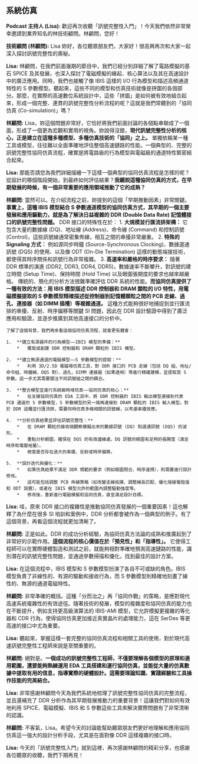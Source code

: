 系統仿真
---

**Podcast 主持人 (Lisa):** 歡迎再次收聽「訊號完整性入門」！今天我們依然非常榮幸邀請到業界知名的林技術顧問。林顧問，您好！

**技術顧問 (林顧問):** Lisa 妳好，各位聽眾朋友們，大家好！很高興再次和大家一起深入探討訊號完整性的奧秘。

**Lisa:** 林顧問，在我們前面幾期的節目中，我們已經分別詳細了解了電路模擬的基石 SPICE 及其發展，也深入探討了電磁模擬的緣起、核心算法以及其在高速設計中的廣泛應用。同時，我們也接觸了像 IBIS 這樣的 I/O 行為模型和描述高頻通道特性的 S 參數模型。聽起來，這些不同的模型和仿真技術就像是拼圖的各個部分。那麼，在實際的高速數位系統設計中，這些「拼圖」是如何被有效地組合起來，形成一個完整、連貫的訊號完整性分析流程的呢？這就是我們常聽到的「協同仿真 (Co-simulation)」嗎？

**林顧問:** Lisa，妳這個問題非常好，它恰好將我們前面討論的各個點串聯成了一個面，形成了一個更為宏觀和實用的視角。妳說得沒錯，**現代訊號完整性分析的核心，正是建立在這種多種模型、多種仿真技術的「協同」之上。** 單獨依賴某一種工具或模型，往往難以全面準確地評估整個高速鏈路的性能。一個典型的、完整的訊號完整性協同仿真流程，確實是將電路級的行為模型與電磁級的通道特性緊密結合起來。

**Lisa:** 那能否請您為我們詳細描繪一下這樣一個典型的協同仿真流程是怎樣的呢？從設計的哪個階段開始，到最終如何評估結果？**我聽說這種協同仿真的方式，在早期發展的時候，有一個非常重要的應用領域推動了它的成熟？**

**林顧問:** 當然可以。在介紹流程之前，妳提到的這個「早期推動因素」非常關鍵。**事實上，這種 IBIS 模型結合 S 參數通道模型的協同仿真方式，其早期的一個主要發展和應用驅動力，就是為了解決日益複雜的 DDR (Double Data Rate) 記憶體接口的訊號完整性問題。**
    DDR 接口的特殊性在於：
    1.  **大規模並行匯流排架構：** 它包含大量的數據線 (DQ)、地址線 (Address)、命令線 (Command) 和控制訊號 (Control)，這些訊號線通常密集佈線，相互之間的串擾非常嚴重。
    2.  **特殊的 Signaling 方式：** 例如源同步時鐘 (Source-Synchronous Clocking)、數據選通訊號 (DQS) 的使用、以及像 ODT (On-Die Termination) 這樣的動態端接技術，都使得其時序關係和訊號行為非常複雜。
    3.  **高速率和嚴格的時序要求：** 隨著 DDR 標準的演進 (DDR2, DDR3, DDR4, DDR5)，數據速率不斷攀升，對訊號的建立時間 (Setup Time)、保持時間 (Hold Time) 以及眼圖張開度的要求也越來越嚴格。
    傳統的、簡化的分析方法很難準確評估 DDR 系統的性能。**而協同仿真提供了一種有效的方法：用 IBIS 模型描述 DDR 控制器和 DRAM 顆粒的 I/O 特性，用電磁模擬提取的 S 參數模型精確描述從控制器到記憶體顆粒之間的 PCB 走線、過孔、連接器（如 DIMM 插槽）等複雜通道。** 這種方式能夠很好地捕捉到並行匯流排的串擾、反射、時序偏移等關鍵 SI 問題，因此在 DDR 設計驗證中得到了廣泛應用和驗證，並逐步推廣到其他高速接口的分析中。

    了解了這個背景，我們再來看這個協同仿真流程，就會更有體會：

    1.  **建立有源器件的行為模型——IBIS 模型的準備：**
        *   獲取或創建 DDR 控制器和 DRAM 顆粒的 IBIS 模型。

    2.  **建立無源通道的電磁模型——S 參數模型的提取：**
        *   利用 3D/2.5D 電磁場仿真工具，對 DDR 接口的 PCB 走線（包括 DQ 組、地址/命令組、時鐘線、DQS 對）、過孔、DIMM 連接器（如果適用）等進行精確建模，並提取其 S 參數。這一步尤其需要關注不同訊號組之間的耦合。

    3.  **整合模型並進行系統級時域仿真——協同仿真的核心：**
        *   在支援協同仿真的 EDA 工具中，將 DDR 控制器的 IBIS 輸出模型連接到代表 PCB 通道的 S 參數模型，S 參數模型的另一端再連接到 DRAM 顆粒的 IBIS 輸入模型。對於 DDR 這種並行匯流排，需要同時仿真多條相關的訊號線，以考慮串擾效應。

    4.  **分析仿真結果並評估訊號完整性：**
        *   在 DRAM 顆粒的接收端觀察模擬出來的數據訊號 (DQ) 和選通訊號 (DQS) 的波形。
        *   重點分析眼圖，確保在 DQS 的有效邊緣處，DQ 訊號的眼圖有足夠的張開度（滿足時序和電壓裕量）。
        *   檢查是否存在過大的串擾、反射或時序偏移。

    5.  **設計迭代與優化：**
        *   如果仿真結果不滿足 DDR 規範的要求（例如眼圖閉合、時序違規），則需要進行設計修改。
        *   這可能包括調整 PCB 佈線策略（如改變走線拓撲、調整線長匹配、優化端接電阻值和 ODT 設置），或者在 IBIS 模型允許的範圍內調整驅動強度等。
        *   修改後，重新進行電磁模擬和協同仿真，直至滿足設計目標。

**Lisa:** 哇，原來 DDR 接口的複雜性是推動協同仿真發展的一個重要因素！這也解釋了為什麼在很多 SI 培訓和案例中，DDR 分析都會被作為一個典型的例子。有了這個背景，再看這個流程就更加清晰了。

**林顧問:** 正是如此。DDR 的成功分析經驗，為協同仿真方法論的成熟和推廣起到了非常好的示範作用。**這個流程的核心價值在於「預見性」和「指導性」。** 它使得工程師可以在實際硬體製造和測試之前，就能夠相對準確地預測高速鏈路的性能，識別潛在的訊號完整性問題，並通過參數掃描和優化，找到最佳的設計方案。

**Lisa:** 在這個流程中，IBIS 模型和 S 參數模型扮演了各自不可或缺的角色。IBIS 模型負責了非線性的、有源的驅動和接收行為，而 S 參數模型則精確地刻畫了線性的、無源的通道電磁特性。

**林顧問:** 非常準確的概括。這種「分而治之」再「協同作戰」的策略，是應對現代高速系統複雜性的有效途徑。隨著技術的發展，模型的複雜度和協同仿真的能力也在不斷提升，例如支持更高級演算法的 IBIS-AMI 模型，它允許模擬更複雜的等化器和 CDR 行為，使得協同仿真更加接近真實晶片的處理能力，這在 SerDes 等更高速的接口中尤為重要。

**Lisa:** 聽起來，掌握這樣一套完整的協同仿真流程和相關工具的使用，對於現代高速訊號完整性工程師來說是至關重要的。

**林顧問:** 絕對是。**一個成功的訊號完整性工程師，不僅要理解各個模型的原理和適用範圍，還要能夠熟練運用 EDA 工具搭建和運行協同仿真，並能從大量的仿真數據中提取有用的信息，指導實際的硬體設計。這需要理論知識、實踐經驗和工具操作技能的完美結合。**

**Lisa:** 非常感謝林顧問今天為我們系統地梳理了訊號完整性協同仿真的完整流程，並且還補充了 DDR 分析作為其早期發展推動力的重要背景！這讓我們對如何有效地利用 SPICE、電磁模擬、IBIS 和 S 參數這些工具來解決實際問題有了非常清晰的認識。

**林顧問:** 不客氣，Lisa。希望今天的討論能幫助聽眾朋友們更好地理解和應用協同仿真這一強大的設計分析手段，尤其是在面對像 DDR 這樣複雜的接口時。

**Lisa:** 今天的「訊號完整性入門」就到這裡，再次感謝林顧問的精彩分享，也感謝各位聽眾的收聽，我們下期再見！
